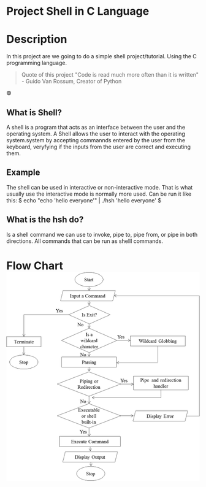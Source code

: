 # Project Shell in C Language

# Description
In this project are we going to do a simple shell project/tutorial. Using the C programming language.

>Quote of this project
"Code is read much more often than it is written" - Guido Van Rossum, Creator of Python

&copy;

## What is Shell?
A shell is a program that acts as an interface between the user and the operating system. A Shell allows the user to interact with the operating system.system by accepting commannds entered by the user from the keyboard, veryfying if the inputs from the user are correct and executing them.

## Example
The shell can be used in interactive or non-interactive mode. That is what usually use the interactive mode is normally more used. Can be run it like this:
$ echo "echo 'hello everyone'" | ./hsh
'hello everyone'
$

## What is the hsh do?
Is a shell command we can use to invoke, pipe to, pipe from, or pipe in both directions. All commands that can be run as shelll commands.

# Flow Chart ![alt text](flowchart.png)